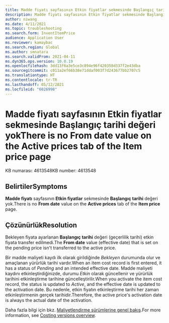 ```yaml
---
title: Madde fiyatı sayfasının Etkin fiyatlar sekmesinde Başlangıç tarihi değeri yok
description: Madde fiyatı sayfasının Etkin fiyatlar sekmesinde Başlangıç tarihi değeri yok.
author: niwang
ms.date: 4/11/2021
ms.topic: troubleshooting
ms.search.form: InventItemPrice
audience: Application User
ms.reviewer: kamaybac
ms.search.region: Global
ms.author: smnatara
ms.search.validFrom: 2021-04-11
ms.dyn365.ops.version: 10.0.19
ms.openlocfilehash: 3dd13f6a3e5ce3c894e96f420358d337f2e43dba
ms.sourcegitcommit: c011a2ef66b38e71ddaf003f7d243677bb2707c5
ms.translationtype: HT
ms.contentlocale: tr-TR
ms.lasthandoff: 05/12/2021
ms.locfileid: "6026998"
---
```

# <a name="there-is-no-from-date-value-on-the-active-prices-tab-of-the-item-price-page"></a><span data-ttu-id="c6f99-103">Madde fiyatı sayfasının Etkin fiyatlar sekmesinde Başlangıç tarihi değeri yok</span><span class="sxs-lookup"><span data-stu-id="c6f99-103">There is no From date value on the Active prices tab of the Item price page</span></span>

<span data-ttu-id="c6f99-104">KB numarası: 4613548</span><span class="sxs-lookup"><span data-stu-id="c6f99-104">KB number: 4613548</span></span>

## <a name="symptoms"></a><span data-ttu-id="c6f99-105">Belirtiler</span><span class="sxs-lookup"><span data-stu-id="c6f99-105">Symptoms</span></span>

<span data-ttu-id="c6f99-106">**Madde fiyatı** sayfasının **Etkin fiyatlar** sekmesinde **Başlangıç tarihi** değeri yok.</span><span class="sxs-lookup"><span data-stu-id="c6f99-106">There is no **From date** value on the **Active prices** tab of the **Item price** page.</span></span>

## <a name="resolution"></a><span data-ttu-id="c6f99-107">Çözünürlük</span><span class="sxs-lookup"><span data-stu-id="c6f99-107">Resolution</span></span>

<span data-ttu-id="c6f99-108">Bekleyen fiyata ayarlanan **Başlangıç tarihi** değeri (geçerlilik tarihi) etkin fiyata transfer edilmedi.</span><span class="sxs-lookup"><span data-stu-id="c6f99-108">The **From date** value (effective date) that is set on the pending price isn't transferred to the active price.</span></span>

<span data-ttu-id="c6f99-109">Bir madde maliyeti kaydı ilk olarak girildiğinde *Bekleyen* durumunda olur ve amaçlanan yürürlük tarihi vardır.</span><span class="sxs-lookup"><span data-stu-id="c6f99-109">When an item cost record is first entered, it has a status of *Pending* and an intended effective date.</span></span> <span data-ttu-id="c6f99-110">Madde maliyeti kaydını etkinleştirdiğinizde, durumu *Etkin* olarak güncellenir ve yürürlük tarihini etkinleştirme tarihine güncelleştirilir.</span><span class="sxs-lookup"><span data-stu-id="c6f99-110">When you activate the item cost record, the status is updated to *Active*, and the effective date is updated to the activation date.</span></span> <span data-ttu-id="c6f99-111">Bu nedenle, etkin fiyatın etkinleştirme tarihi her zaman etkinleştirmenin gerçek tarihidir.</span><span class="sxs-lookup"><span data-stu-id="c6f99-111">Therefore, the active price's activation date is always the actual date of the activation.</span></span>

<span data-ttu-id="c6f99-112">Daha fazla bilgi için bkz. [Maliyetlendirme sürümlerine genel bakış](../../cost-management/costing-versions.md).</span><span class="sxs-lookup"><span data-stu-id="c6f99-112">For more information, see [Costing versions overview](../../cost-management/costing-versions.md).</span></span>
